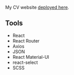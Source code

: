 My CV website [deployed here](https://o-savka.firebaseapp.com/).

## Tools

- React
- React Router
- Axios
- JSON
- React Material-UI
- react-select
- SCSS


